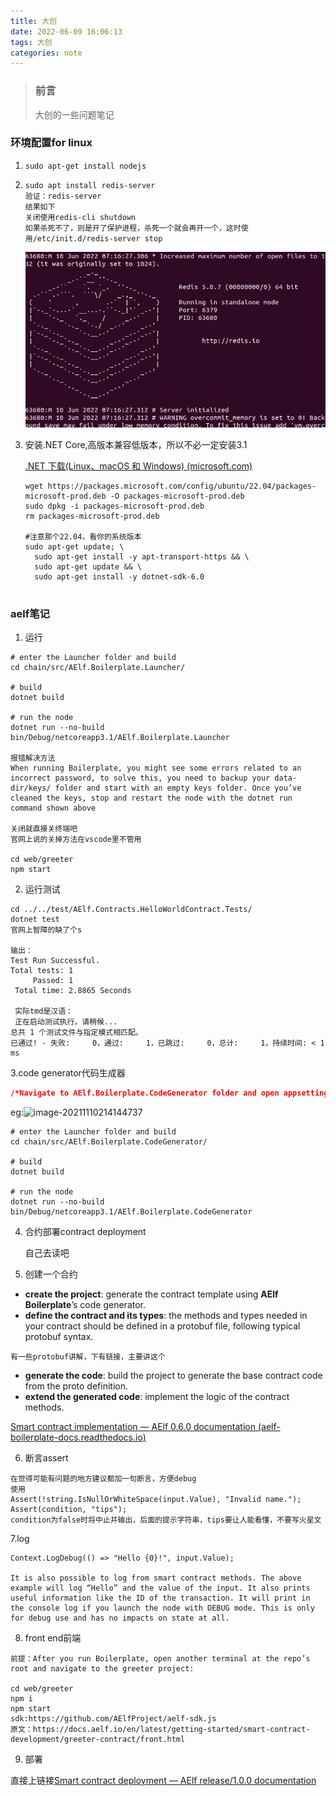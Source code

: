 ```yaml
---
title: 大创
date: 2022-06-09 16:06:13
tags: 大创
categories: note
---
```


> ### 前言
>
> 大创的一些问题笔记

<!--more-->

### 环境配置for linux

1. ```
   sudo apt-get install nodejs
   ```

2. ```
   sudo apt install redis-server
   验证：redis-server
   结果如下
   关闭使用redis-cli shutdown
   如果杀死不了，则是开了保护进程，杀死一个就会再开一个，这时使用/etc/init.d/redis-server stop
   ```

   ![image-20220610221700059](大创/image-20220610221700059.png)

3. 安装.NET Core,高版本兼容低版本，所以不必一定安装3.1

   [.NET 下载(Linux、macOS 和 Windows) (microsoft.com)](https://dotnet.microsoft.com/zh-cn/download/dotnet)

   ```
   wget https://packages.microsoft.com/config/ubuntu/22.04/packages-microsoft-prod.deb -O packages-microsoft-prod.deb
   sudo dpkg -i packages-microsoft-prod.deb
   rm packages-microsoft-prod.deb
   
   #注意那个22.04，看你的系统版本
   sudo apt-get update; \
     sudo apt-get install -y apt-transport-https && \
     sudo apt-get update && \
     sudo apt-get install -y dotnet-sdk-6.0
     
   ```

   



### aelf笔记

1. 运行

```run
# enter the Launcher folder and build 
cd chain/src/AElf.Boilerplate.Launcher/

# build
dotnet build

# run the node 
dotnet run --no-build bin/Debug/netcoreapp3.1/AElf.Boilerplate.Launcher

报错解决方法
When running Boilerplate, you might see some errors related to an incorrect password, to solve this, you need to backup your data-dir/keys/ folder and start with an empty keys folder. Once you’ve cleaned the keys, stop and restart the node with the dotnet run command shown above

关闭就直接关终端吧
官网上说的关掉方法在vscode里不管用

cd web/greeter
npm start
```

2. 运行测试

```code
cd ../../test/AElf.Contracts.HelloWorldContract.Tests/
dotnet test
官网上智障的缺了个s

输出：
Test Run Successful.
Total tests: 1
     Passed: 1
 Total time: 2.8865 Seconds
 
 实际tmd是汉语：
 正在启动测试执行，请稍候...
总共 1 个测试文件与指定模式相匹配。
已通过! - 失败:     0，通过:     1，已跳过:     0，总计:     1，持续时间: < 1 ms
```

3.code generator代码生成器

```json
/*Navigate to AElf.Boilerplate.CodeGenerator folder and open appsettings.json, modify Content node, tune New values as you wish*/
```

eg:![image-20211110214144737](大创/image-20211110214144737.png)

```code
# enter the Launcher folder and build 
cd chain/src/AElf.Boilerplate.CodeGenerator/

# build
dotnet build

# run the node 
dotnet run --no-build bin/Debug/netcoreapp3.1/AElf.Boilerplate.CodeGenerator
```

4. 合约部署contract deployment

   <!--好像很重要的样子-->自己去读吧

5. 创建一个合约

- **create the project**: generate the contract template using **AElf Boilerplate**’s code generator.
- **define the contract and its types**: the methods and types needed in your contract should be defined in a protobuf file, following typical protobuf syntax.

```
有一些protobuf讲解，下有链接，主要讲这个
```



- **generate the code**: build the project to generate the base contract code from the proto definition.
- **extend the generated code**: implement the logic of the contract methods.

[Smart contract implementation — AElf 0.6.0 documentation (aelf-boilerplate-docs.readthedocs.io)](https://aelf-boilerplate-docs.readthedocs.io/en/latest/demo/greeter.html)



6. 断言assert

```Assert
在觉得可能有问题的地方建议都加一句断言，方便debug
使用
Assert(!string.IsNullOrWhiteSpace(input.Value), "Invalid name.");
Assert(condition, "tips");
condition为false时将中止并输出，后面的提示字符串，tips要让人能看懂，不要写火星文
```

7.log

```log
Context.LogDebug(() => "Hello {0}!", input.Value);

It is also possible to log from smart contract methods. The above example will log “Hello” and the value of the input. It also prints useful information like the ID of the transaction. It will print in the console log if you launch the node with DEBUG mode. This is only for debug use and has no impacts on state at all.
```

8. front end前端

```front
前提：After you run Boilerplate, open another terminal at the repo’s root and navigate to the greeter project:

cd web/greeter
npm i
npm start
sdk:https://github.com/AElfProject/aelf-sdk.js
原文：https://docs.aelf.io/en/latest/getting-started/smart-contract-development/greeter-contract/front.html
```

9. 部署

直接上链接[Smart contract deployment — AElf release/1.0.0 documentation](https://docs.aelf.io/en/latest/getting-started/smart-contract-development/deployment.html)
